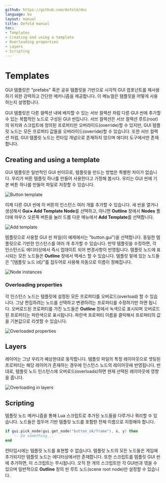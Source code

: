 ```yaml
---
github: https://github.com/defold/doc
language: ko
layout: manual
title: Defold manual
toc:
- Templates
- Creating and using a template
- Overloading properties
- Layers
- Scripting
---
```


# Templates
GUI 템플릿은 "prefabs" 혹은 공유 템플릿을 기반으로 시각적 GUI 컴포넌트를 재사용하기 위한 강력하고 간단한 메커니즘을 제공합니다. 이 메뉴얼은 템플릿을 어떻게 사용하는지 설명합니다.

GUI 템플릿은 다른 컬렉션 내에 배치할 수 있는 서브 컬렉션 처럼 다른 GUI 씬에 추가할 수 있는 복합적인 노드로 구성된 GUI 씬입니다. 서브 컬렉션은 서브 컬렉션 루트(root)의 위치와 스크립트에 정의된 프로퍼티만 오버라이드(override)할 수 있지만, GUI 템플릿 노드는 모든 프로퍼티 값들을 오버라이드(override)할 수 있습니다. 또한 서브 컬렉션 처럼, GUI 템플릿 노드는 런타임 개념으로 존재하지 않으며 에디터 도구에서만 존재 합니다.

## Creating and using a template
GUI 템플릿은 일반적인 GUI 씬이므로, 템플릿을 만드는 방법은 특별한 차이가 없습니다. 우리가 버튼 템플릿 하나를 만들어 사용한다고 가정해 봅시다. 우리는 GUI 씬에 기본 버튼 하나를 만들어 파일로 저장할 수 있습니다.

![Button template](/manuals/images/gui-templates/gui-templates-button.png)

이제 다른 GUI 씬에 이 버튼의 인스턴스 여러 개를 추가할 수 있습니다. 새 씬을 열거나 생성해서 **Gui ▸ Add Template Node**를 선택하고, 아니면 **Outline** 창에서  **Nodes** 폴더에 마우스 오른쪽 버튼을 눌러 드롭 다운 메뉴에서 **Add Template**를 선택합니다.

![Add template](/manuals/images/gui-templates/gui-templates-add-template.png)

템플릿으로 사용할 GUI 씬 파일(이 예제에서는 "button.gui")을 선택합니다. 동일한 템플릿으로 기반한 인스턴스를 여러 개 추가할 수 있습니다. 만약 템플릿을 수정하면, 각 인스턴스도 에디터상에서 즉시 업데이트 되어 변경사항이 반영됩니다. 템플릿 노드에 표시되는 모든 노드들은 **Outline** 창에서 액세스 할 수 있습니다. 템플릿 밑에 있는 노드들은 "[템플릿 노드 id]/"를 접두어로 사용해 자동으로 이름이 정해집니다.

![Node instances](/manuals/images/gui-templates/gui-templates-instances.png)

### Overloading properties
각 인스턴스 노드는 템플릿에 설정된 모든 프로퍼티를 오버로드(overload) 할 수 있습니다. 그냥 편집하려는 노드를 선택하고 변경하려는 프로퍼티를 수정하기만 하면 됩니다. 오버로드된 프로퍼티를 가진 노드들은 **Outline** 창에서 녹색으로 표시되며 오버로드된 프로퍼티는 파란색으로 표시됩니다. 파란색 프로퍼티 이름을 클릭해서 프로퍼티의 값을 기본값으로 리셋할 수 있습니다.

![Overloaded properties](/manuals/images/gui-templates/gui-templates-overloaded.png)

## Layers
레이어는 그냥 우리가 예상한대로 동작합니다. 템플릿 파일의 특정 레이아웃으로 셋팅된 프로퍼티는 해당 레이어가 존재하는 경우에 인스턴스 노드의 레이아웃에 반영됩니다. 반대로, 템플릿 노드 인스턴스에 오버로드(overloads)하면 현재 선택된 레이아웃에 영향을 줍니다.

![Overloading in layers](/manuals/images/gui-templates/gui-templates-layers.png)

## Scripting
템플릿 노드 메커니즘을 통해 Lua 스크립트로 추가된 노드들을 다루거나 쿼리할 수 있습니다. 노드들은 접두어 기반 템플릿 노드를 포함한 전체 이름으로 지정해야 합니다.

```lua
if gui.pick_node(gui.get_node("button_ok/frame"), x, y) then
    -- Do something...
end
```

런타임시에는 템플릿 노드를 표현할 수 없습니다. 템플릿 노드의 모든 노드들은 게임에 추가되지만 템플릿 노드는 에디터상에서만 존재합니다. 또한 스크립트를 템플릿 GUI 씬에 추가하면, 이 스크립트는 무시됩니다. 오직 한 개의 스크립트만 각 GUI씬과 엮을 수 있으며 일반적으로 **Outline** 창의 씬 루트 노드(scene root node)만 설정할 수 있습니다.